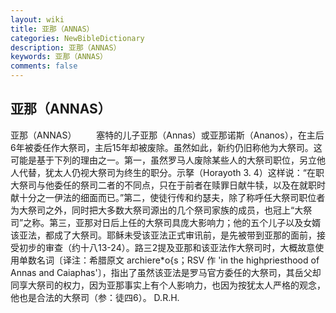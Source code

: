 ```yaml
---
layout: wiki
title: 亚那（ANNAS）
categories: NewBibleDictionary
description: 亚那（ANNAS）
keywords: 亚那（ANNAS）
comments: false
---
```


## 亚那（ANNAS）



亚那（ANNAS）
　　塞特的儿子亚那（Annas）或亚那诺斯（Ananos），在主后6年被委任作大祭司，主后15年却被废除。虽然如此，新约仍旧称他为大祭司。这可能是基于下列的理由之一。第一，虽然罗马人废除某些人的大祭司职位，另立他人代替，犹太人仍视大祭司为终生的职分。示拏（Horayoth 3. 4）这样说：“在职大祭司与他委任的祭司二者的不同点，只在于前者在赎罪日献牛犊，以及在就职时献十分之一伊法的细面而已。”第二，使徒行传和约瑟夫，除了称呼任大祭司职位者为大祭司之外，同时把大多数大祭司源出的几个祭司家族的成员，也冠上“大祭司”之称。第三，亚那对日后上任的大祭司具庞大影响力；他的五个儿子以及女婿该亚法，都成了大祭司。耶稣未受该亚法正式审讯前，是先被带到亚那的面前，接受初步的审查（约十八13-24）。路三2提及亚那和该亚法作大祭司时，大概故意使用单数名词〔译注：希腊原文 archiere*o{s；RSV 作 'in the highpriesthood of
Annas and Caiaphas'〕，指出了虽然该亚法是罗马官方委任的大祭司，其岳父却同享大祭司的权力，因为亚那事实上有个人影响力，也因为按犹太人严格的观念，他也是合法的大祭司（参：徒四6）。
D.R.H.



